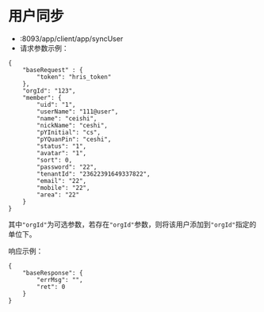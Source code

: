 # 用户同步
* :8093/app/client/app/syncUser
* 请求参数示例：
````
{
    "baseRequest" : {
        "token": "hris_token"
    },
    "orgId": "123",
	"member": {
        "uid": "1",
        "userName": "111@user",
        "name": "ceishi",
        "nickName": "ceshi",
        "pYInitial": "cs",
        "pYQuanPin": "ceshi",
        "status": "1",
        "avatar": "1",
        "sort": 0,
        "password": "22",
        "tenantId": "23622391649337822",
        "email": "22",
        "mobile": "22",
        "area": "22"
    }
}
````
其中````"orgId"````为可选参数，若存在````"orgId"````参数，则将该用户添加到````"orgId"````指定的单位下。

响应示例：
````
{
    "baseResponse": {
        "errMsg": "",
        "ret": 0
    }
}
````

